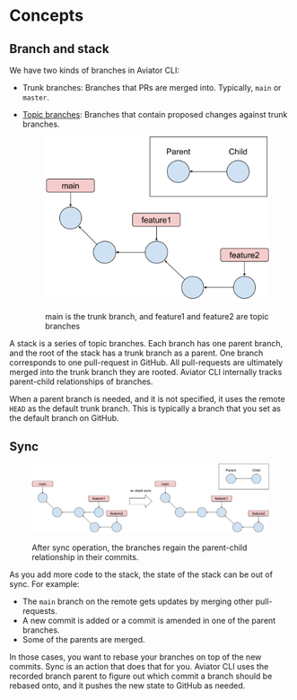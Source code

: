 # Concepts

## Branch and stack

We have two kinds of branches in Aviator CLI:

* Trunk branches: Branches that PRs are merged into. Typically, `main` or `master`.
*   [Topic branches](https://git-scm.com/book/en/v2/Git-Branching-Branching-Workflows#\_topic\_branch): Branches that contain proposed changes against trunk branches.

    <figure><img src="../.gitbook/assets/Trunk and Topic Branch (1).png" alt=""><figcaption><p>main is the trunk branch, and feature1 and feature2 are topic branches</p></figcaption></figure>

A stack is a series of topic branches. Each branch has one parent branch, and the root of the stack has a trunk branch as a parent. One branch corresponds to one pull-request in GitHub. All pull-requests are ultimately merged into the trunk branch they are rooted. Aviator CLI internally tracks parent-child relationships of branches.

When a parent branch is needed, and it is not specified, it uses the remote `HEAD` as the default trunk branch. This is typically a branch that you set as the default branch on GitHub.

## Sync

<figure><img src="../.gitbook/assets/Sync Branches (2).png" alt=""><figcaption><p>After sync operation, the branches regain the parent-child relationship in their commits.</p></figcaption></figure>

As you add more code to the stack, the state of the stack can be out of sync. For example:

* The `main` branch on the remote gets updates by merging other pull-requests.
* A new commit is added or a commit is amended in one of the parent branches.
* Some of the parents are merged.

In those cases, you want to rebase your branches on top of the new commits. Sync is an action that does that for you. Aviator CLI uses the recorded branch parent to figure out which commit a branch should be rebased onto, and it pushes the new state to GitHub as needed.
